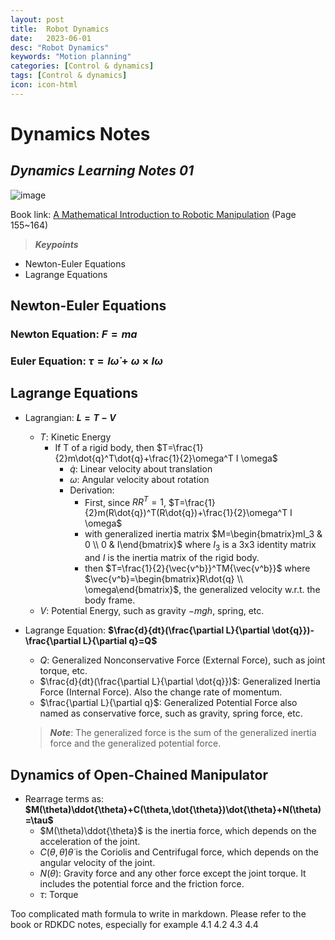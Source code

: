 ```yaml
---
layout: post
title:  Robot Dynamics
date:   2023-06-01
desc: "Robot Dynamics"
keywords: "Motion planning"
categories: [Control & dynamics]
tags: [Control & dynamics]
icon: icon-html
---
```



# Dynamics Notes
## _Dynamics Learning Notes 01_

![image](https://www.meccanismocomplesso.org/wp-content/uploads/2020/12/robot-dynamics.jpg)

Book link: [A Mathematical Introduction to Robotic Manipulation](http://www.cds.caltech.edu/~murray/mlswiki/images/0/02/Mls94-complete.pdf) (Page 155~164)

> **_Keypoints_**
- Newton-Euler Equations
- Lagrange Equations

<!-- <br/><br/> -->

## Newton-Euler Equations

### Newton Equation: **$F=ma$**

### Euler Equation: **$\tau=I\dot{\omega}+\omega \times I\omega$**

<!-- <br/><br/> -->

## Lagrange Equations
- Lagrangian: **$L=T-V$**
  - $T$: Kinetic Energy
    - If T of a rigid body, then $T=\frac{1}{2}m\dot{q}^T\dot{q}+\frac{1}{2}\omega^T I \omega$
      - $\dot{q}$: Linear velocity about translation
      - $\omega$: Angular velocity about rotation
      - Derivation:
        - First, since $RR^T=1$, $T=\frac{1}{2}m(R\dot{q})^T(R\dot{q})+\frac{1}{2}\omega^T I \omega$
        - with generalized inertia matrix $M=\begin{bmatrix}mI_3 & 0 \\ 0 & I\end{bmatrix}$ where $I_3$ is a 3x3 identity matrix and $I$ is the inertia matrix of the rigid body.
        - then $T=\frac{1}{2}{\vec{v^b}}^TM{\vec{v^b}}$ where $\vec{v^b}=\begin{bmatrix}R\dot{q} \\ \omega\end{bmatrix}$, the generalized velocity w.r.t. the body frame.
  - $V$: Potential Energy, such as gravity $-mgh$, spring, etc.
- Lagrange Equation: **$\frac{d}{dt}(\frac{\partial L}{\partial \dot{q}})-\frac{\partial L}{\partial q}=Q$**
  - $Q$: Generalized Nonconservative Force (External Force), such as joint torque, etc.
  - $\frac{d}{dt}(\frac{\partial L}{\partial \dot{q}})$: Generalized Inertia Force (Internal Force). Also the change rate of momentum.
  - $\frac{\partial L}{\partial q}$: Generalized Potential Force also named as conservative force, such as gravity, spring force, etc. 
  
  > **_Note_**: The generalized force is the sum of the generalized inertia force and the generalized potential force.


## Dynamics of Open-Chained Manipulator
- Rearrage terms as: **$M(\theta)\ddot{\theta}+C(\theta,\dot{\theta})\dot{\theta}+N(\theta)=\tau$**
  - $M(\theta)\ddot{\theta}$ is the inertia force, which depends on the acceleration of the joint.
  - $C(\theta,\dot{\theta})\dot{\theta}$ is the Coriolis and Centrifugal force, which depends on the angular velocity of the joint.
  - $N(\theta)$: Gravity force and any other force except the joint torque. It includes the potential force and the friction force.
  - $\tau$: Torque


Too complicated math formula to write in markdown. Please refer to the book or RDKDC notes, especially for example 4.1 4.2 4.3 4.4
